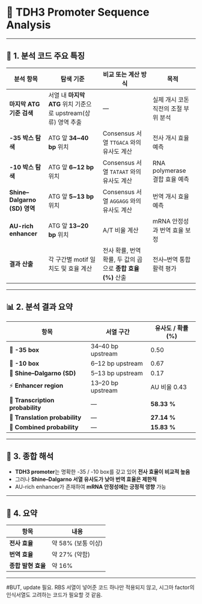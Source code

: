 # 🧬 TDH3 Promoter Sequence Analysis

---

## 🧩 1. 분석 코드 주요 특징

| 분석 항목 | 탐색 기준 | 비교 또는 계산 방식 | 목적 |
|------------|------------|----------------------|------|
| **마지막 ATG 기준 검색** | 서열 내 **마지막 ATG** 위치 기준으로 upstream(상류) 영역 추출 | — | 실제 개시 코돈 직전의 조절 부위 분석 |
| **-35 박스 탐색** | ATG 앞 **34~40 bp** 위치 | Consensus 서열 `TTGACA` 와의 유사도 계산 | 전사 개시 효율 예측 |
| **-10 박스 탐색** | ATG 앞 **6~12 bp** 위치 | Consensus 서열 `TATAAT` 와의 유사도 계산 | RNA polymerase 결합 효율 예측 |
| **Shine–Dalgarno (SD) 영역** | ATG 앞 **5~13 bp** 위치 | Consensus 서열 `AGGAGG` 와의 유사도 계산 | 번역 개시 효율 예측 |
| **AU-rich enhancer** | ATG 앞 **13~20 bp** 위치 | A/T 비율 계산 | mRNA 안정성과 번역 효율 보정 |
| **결과 산출** | 각 구간별 motif 일치도 및 효율 계산 | 전사 확률, 번역 확률, 두 값의 곱으로 **종합 효율(%)** 산출 | 전사–번역 통합 활력 평가 |

---

## 📊 2. 분석 결과 요약

| **항목** | **서열 구간** | **유사도 / 확률(%)** |
|-----------|----------------|----------------------|
| 🧭 **-35 box** | 34–40 bp upstream | 0.50 | 
| 🧭 **-10 box** | 6–12 bp upstream | 0.67 | 
| 🔹 **Shine–Dalgarno (SD)** | 5–13 bp upstream | 0.17 | 
| ⚡ **Enhancer region** | 13–20 bp upstream | AU 비율 0.43 | 
| 🧬 **Transcription probability** | — | **58.33 %** | 
| 💢 **Translation probability** | — | **27.14 %** |
| 🔸 **Combined probability** | — | **15.83 %** | 

---

## 🧠 3. 종합 해석

- **TDH3 promoter**는 명확한 -35 / -10 box를 갖고 있어 **전사 효율이 비교적 높음**  
- 그러나 **Shine–Dalgarno 서열 유사도가 낮아 번역 효율은 제한적**  
- AU-rich enhancer가 존재하여 **mRNA 안정성에는 긍정적 영향** 가능  

---

## 📘 4. 요약

| 항목 | 내용 |
|------|------|
| **전사 효율** | 약 58% (보통 이상) |
| **번역 효율** | 약 27% (약함) |
| **종합 발현 효율** | 약 16% |

---

#BUT, update 필요.
RBS 서열이 넣어준 코드 하나만 적용되지 않고, 시그마 factor의 인식서열도 고려하는 코드가 필요할 것 같음.

